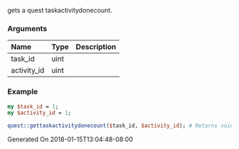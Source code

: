 gets a quest taskactivitydonecount.
### Arguments
**Name**|**Type**|**Description**
:---|:---|:---
task_id|uint|
activity_id|uint|

### Example

```perl
my $task_id = 1;
my $activity_id = 1;

quest::gettaskactivitydonecount($task_id, $activity_id); # Returns void
```


Generated On 2018-01-15T13:04:48-08:00